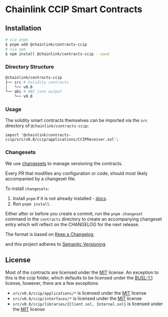 # Chainlink CCIP Smart Contracts

## Installation

```sh
# via pnpm
$ pnpm add @chainlink/contracts-ccip
# via npm
$ npm install @chainlink/contracts-ccip --save
```

### Directory Structure

```sh
@chainlink/contracts-ccip
├── src # Solidity contracts
│   └── v0.8
└── abi # ABI json output
    └── v0.8
```

### Usage

The solidity smart contracts themselves can be imported via the `src` directory of `@chainlink/contracts-ccip`:

```solidity
import '@chainlink/contracts-ccip/src/v0.8/ccip/applications/CCIPReceiver.sol';
```

### Changesets

We use [changesets](https://github.com/changesets/changesets) to manage versioning the contracts.

Every PR that modifies any configuration or code, should most likely accompanied by a changeset file.

To install `changesets`:
  1. Install `pnpm` if it is not already installed - [docs](https://pnpm.io/installation).
  2. Run `pnpm install`.

Either after or before you create a commit, run the `pnpm changeset` command in the `contracts` directory to create an accompanying changeset entry which will reflect on the CHANGELOG for the next release.

The format is based on [Keep a Changelog](https://keepachangelog.com/en/1.0.0/),

and this project adheres to [Semantic Versioning](https://semver.org/spec/v2.0.0.html).

## License
Most of the contracts are licensed under the [MIT](https://choosealicense.com/licenses/mit/) license. 
An exception to this is the ccip folder, which defaults to be licensed under the [BUSL-1.1](./src/v0.8/ccip/LICENSE.md) license, however, there are a few exceptions

- `src/v0.8/ccip/applications/*` is licensed under the [MIT](./src/v0.8/ccip/LICENSE-MIT.md) license
- `src/v0.8/ccip/interfaces/*` is licensed under the [MIT](./src/v0.8/ccip/LICENSE-MIT.md) license
- `src/v0.8/ccip/libraries/{Client.sol, Internal.sol}` is licensed under the [MIT](./src/v0.8/ccip/LICENSE-MIT.md) license